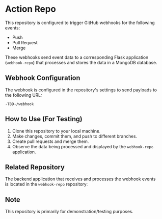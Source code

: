 # Action Repo

This repository is configured to trigger GitHub webhooks for the following events:

-   Push
-   Pull Request
-   Merge

These webhooks send event data to a corresponding Flask application (`webhook-repo`) that processes and stores the data in a MongoDB database.


## Webhook Configuration

The webhook is configured in the repository's settings to send payloads to the following URL:

`-TBD-/webhook`

## How to Use (For Testing)

1. Clone this repository to your local machine.
2. Make changes, commit them, and push to different branches.
3. Create pull requests and merge them.
4. Observe the data being processed and displayed by the `webhook-repo` application.

## Related Repository

The backend application that receives and processes the webhook events is located in the `webhook-repo` repository:


## Note

This repository is primarily for demonstration/testing purposes.
